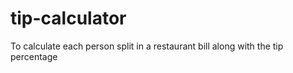 # tip-calculator
To calculate each person split in a restaurant bill along with the tip percentage 
